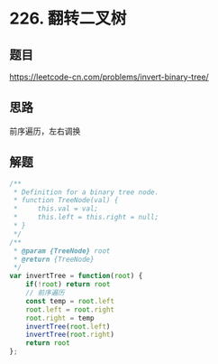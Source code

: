 # 226. 翻转二叉树

## 题目

https://leetcode-cn.com/problems/invert-binary-tree/



## 思路

前序遍历，左右调换

## 解题

```javascript
/**
 * Definition for a binary tree node.
 * function TreeNode(val) {
 *     this.val = val;
 *     this.left = this.right = null;
 * }
 */
/**
 * @param {TreeNode} root
 * @return {TreeNode}
 */
var invertTree = function(root) {
    if(!root) return root
    // 前序遍历
    const temp = root.left
    root.left = root.right
    root.right = temp
    invertTree(root.left)
    invertTree(root.right)
    return root    
};
```



